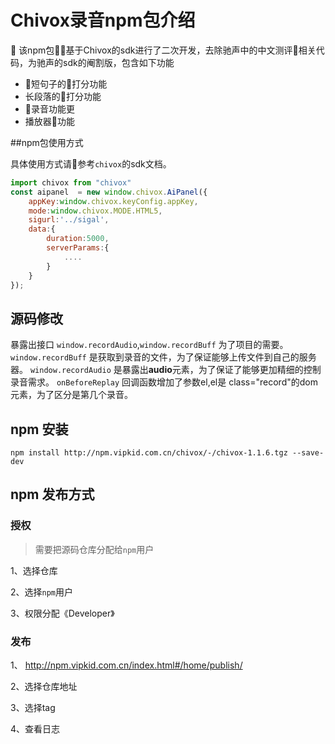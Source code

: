 # Chivox录音npm包介绍

该npm包基于Chivox的sdk进行了二次开发，去除驰声中的中文测评相关代码，为驰声的sdk的阉割版，包含如下功能
- 短句子的打分功能
- 长段落的打分功能
- 录音功能更
- 播放器功能

##npm包使用方式

具体使用方式请参考`chivox`的sdk文档。

```javascript
import chivox from "chivox"
const aipanel  = new window.chivox.AiPanel({
    appKey:window.chivox.keyConfig.appKey,
    mode:window.chivox.MODE.HTML5,
    sigurl:'../sigal',
    data:{
        duration:5000,
        serverParams:{
            ....
        }
    }
});
```
## 源码修改 
暴露出接口 `window.recordAudio`,`window.recordBuff` 为了项目的需要。
`window.recordBuff` 是获取到录音的文件，为了保证能够上传文件到自己的服务器。
`window.recordAudio` 是暴露出**audio**元素，为了保证了能够更加精细的控制录音需求。
`onBeforeReplay` 回调函数增加了参数el,el是 class="record"的dom元素，为了区分是第几个录音。
## npm 安装
```
npm install http://npm.vipkid.com.cn/chivox/-/chivox-1.1.6.tgz --save-dev 
```
## npm 发布方式

### 授权
> 需要把源码仓库分配给`npm`用户

1、选择仓库

2、选择`npm`用户

3、权限分配《Developer》

### 发布
1、 http://npm.vipkid.com.cn/index.html#/home/publish/

2、选择仓库地址

3、选择tag

4、查看日志
